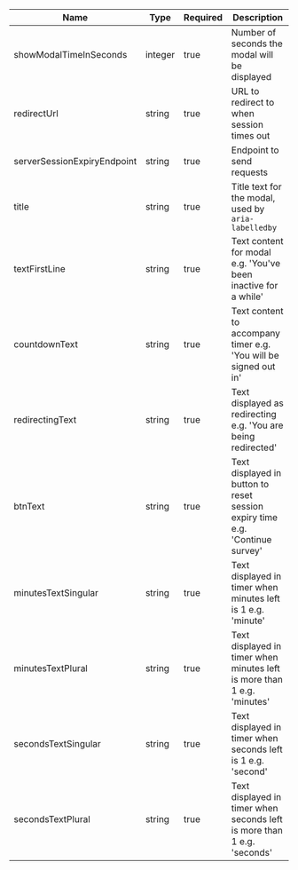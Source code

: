 | Name                        | Type    | Required | Description                                                                  |
| --------------------------- | ------- | -------- | ---------------------------------------------------------------------------- |
| showModalTimeInSeconds      | integer | true     | Number of seconds the modal will be displayed                                |
| redirectUrl                 | string  | true     | URL to redirect to when session times out                                    |
| serverSessionExpiryEndpoint | string  | true     | Endpoint to send requests                                                    |
| title                       | string  | true     | Title text for the modal, used by `aria-labelledby`                          |
| textFirstLine               | string  | true     | Text content for modal e.g. 'You've been inactive for a while'               |
| countdownText               | string  | true     | Text content to accompany timer e.g. 'You will be signed out in'             |
| redirectingText             | string  | true     | Text displayed as redirecting e.g. 'You are being redirected'                |
| btnText                     | string  | true     | Text displayed in button to reset session expiry time e.g. 'Continue survey' |
| minutesTextSingular         | string  | true     | Text displayed in timer when minutes left is 1 e.g. 'minute'                 |
| minutesTextPlural           | string  | true     | Text displayed in timer when minutes left is more than 1 e.g. 'minutes'      |
| secondsTextSingular         | string  | true     | Text displayed in timer when seconds left is 1 e.g. 'second'                 |
| secondsTextPlural           | string  | true     | Text displayed in timer when seconds left is more than 1 e.g. 'seconds'      |
